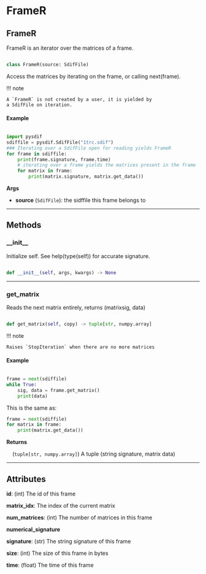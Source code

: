# FrameR

## FrameR


FrameR is an iterator over the matrices of a frame.


```python

class FrameR(source: SdifFile)

```


Access the matrices by iterating on the frame, or calling 
next(frame). 

!!! note

    A `FrameR` is not created by a user, it is yielded by
    a SdifFile on iteration.

#### Example

```python

import pysdif
sdiffile = pysdif.SdifFile("1trc.sdif")
### Iterating over a SdifFile open for reading yields FrameR
for frame in sdiffile:
    print(frame.signature, frame.time)
    # iterating over a frame yields the matrices present in the frame
    for matrix in frame:
        print(matrix.signature, matrix.get_data())

```



**Args**

* **source** (`SdifFile`): the sidffile this frame belongs to


---------


## Methods

### \_\_init\_\_


Initialize self.  See help(type(self)) for accurate signature.


```python

def __init__(self, args, kwargs) -> None

```

----------

### get\_matrix


Reads the next matrix entirely, returns (matrixsig, data)


```python

def get_matrix(self, copy) -> tuple[str, numpy.array]

```


!!! note

    Raises `StopIteration` when there are no more matrices

#### Example

```python

frame = next(sdiffile)
while True:
    sig, data = frame.get_matrix()
    print(data)

```

This is the same as:

```python
frame = next(sdiffile)
for matrix in frame:
    print(matrix.get_data())
```



**Returns**

&nbsp;&nbsp;&nbsp;&nbsp;(`tuple[str, numpy.array]`) A tuple (string signature, matrix data)


---------


## Attributes

**id**: (int) The id of this frame

**matrix_idx**: The index of the current matrix

**num_matrices**: (int) The number of matrices in this frame

**numerical_signature**

**signature**: (str) The string signature of this frame

**size**: (int) The size of this frame in bytes

**time**: (float) The time of this frame